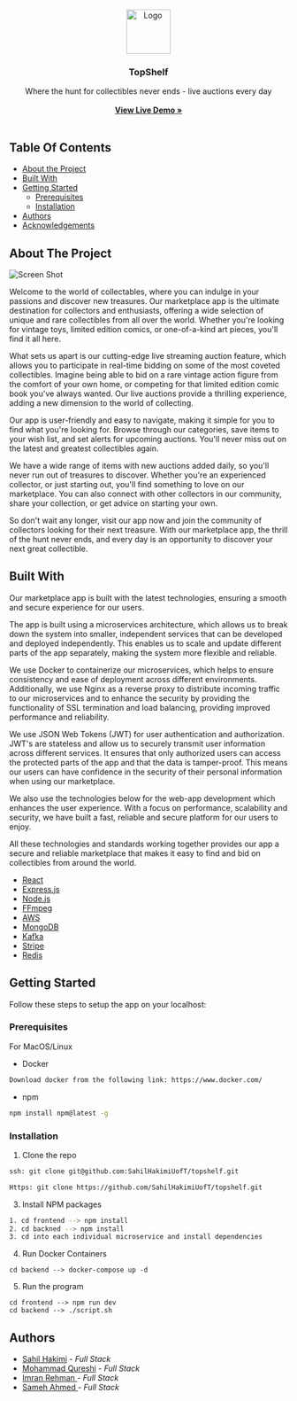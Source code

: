 <br/>
<p align="center">
  <a href="https://github.com/SahilHakimiUofT/topshelf">
    <img src="https://i.imgur.com/miQkA0C.png" alt="Logo" width="80" height="80">
  </a>

  <h3 align="center">TopShelf</h3>

  <p align="center">
    Where the hunt for collectibles never ends - live auctions every day
    <br/>
    <br/>
    <a href="https://top-shelf.tech/"><strong>View Live Demo »</strong></a>
    <br/>
    <br/>
  </p>
</p>



## Table Of Contents

* [About the Project](#about-the-project)
* [Built With](#built-with)
* [Getting Started](#getting-started)
  * [Prerequisites](#prerequisites)
  * [Installation](#installation)
* [Authors](#authors)
* [Acknowledgements](#acknowledgements)

## About The Project

![Screen Shot](https://i.imgur.com/W8twCp9.jpg)

Welcome to the world of collectables, where you can indulge in your passions and discover new treasures. Our marketplace app is the ultimate destination for collectors and enthusiasts, offering a wide selection of unique and rare collectibles from all over the world. Whether you're looking for vintage toys, limited edition comics, or one-of-a-kind art pieces, you'll find it all here.

What sets us apart is our cutting-edge live streaming auction feature, which allows you to participate in real-time bidding on some of the most coveted collectibles. Imagine being able to bid on a rare vintage action figure from the comfort of your own home, or competing for that limited edition comic book you've always wanted. Our live auctions provide a thrilling experience, adding a new dimension to the world of collecting.

Our app is user-friendly and easy to navigate, making it simple for you to find what you're looking for. Browse through our categories, save items to your wish list, and set alerts for upcoming auctions. You'll never miss out on the latest and greatest collectibles again.

We have a wide range of items with new auctions added daily, so you'll never run out of treasures to discover. Whether you're an experienced collector, or just starting out, you'll find something to love on our marketplace. You can also connect with other collectors in our community, share your collection, or get advice on starting your own.

So don't wait any longer, visit our app now and join the community of collectors looking for their next treasure. With our marketplace app, the thrill of the hunt never ends, and every day is an opportunity to discover your next great collectible.

## Built With

Our marketplace app is built with the latest technologies, ensuring a smooth and secure experience for our users.

The app is built using a microservices architecture, which allows us to break down the system into smaller, independent services that can be developed and deployed independently. This enables us to scale and update different parts of the app separately, making the system more flexible and reliable.

We use Docker to containerize our microservices, which helps to ensure consistency and ease of deployment across different environments. Additionally, we use Nginx as a reverse proxy to distribute incoming traffic to our microservices and to enhance the security by providing the functionality of SSL termination and load balancing, providing improved performance and reliability.

We use JSON Web Tokens (JWT) for user authentication and authorization. JWT's are stateless and allow us to securely transmit user information across different services. It ensures that only authorized users can access the protected parts of the app and that the data is tamper-proof. This means our users can have confidence in the security of their personal information when using our marketplace.

We also use the technologies below for the web-app development which enhances the user experience. With a focus on performance, scalability and security, we have built a fast, reliable and secure platform for our users to enjoy.

All these technologies and standards working together provides our app a secure and reliable marketplace that makes it easy to find and bid on collectibles from around the world.

* [React](https://github.com/SahilHakimiUofT/topshelf)
* [Express.js](https://github.com/SahilHakimiUofT/topshelf)
* [Node.js](https://github.com/SahilHakimiUofT/topshelf)
* [FFmpeg](https://github.com/SahilHakimiUofT/topshelf)
* [AWS](https://github.com/SahilHakimiUofT/topshelf)
* [MongoDB](https://github.com/SahilHakimiUofT/topshelf)
* [Kafka](https://github.com/SahilHakimiUofT/topshelf)
* [Stripe](https://github.com/SahilHakimiUofT/topshelf)
* [Redis](https://github.com/SahilHakimiUofT/topshelf)

## Getting Started

Follow these steps to setup the app on your localhost: 

### Prerequisites

For MacOS/Linux
* Docker

```sh
Download docker from the following link: https://www.docker.com/
```
* npm

```sh
npm install npm@latest -g
```

### Installation

1.  Clone the repo

```sh
ssh: git clone git@github.com:SahilHakimiUofT/topshelf.git

Https: git clone https://github.com/SahilHakimiUofT/topshelf.git
```

3. Install NPM packages

```sh
1. cd frontend --> npm install
2. cd backned --> npm install
3. cd into each individual microservice and install dependencies 
```
4. Run Docker Containers

```JS
cd backend --> docker-compose up -d
```

5. Run the program

```JS
cd frontend --> npm run dev
cd backend --> ./script.sh
```


## Authors

* [Sahil Hakimi](https://github.com/SahilHakimiUofT) - *Full Stack*
* [Mohammad Qureshi](https://github.com/ms-q-14) - *Full Stack*
* [Imran Rehman ](https://github.com/imranrehman-it) - *Full Stack*
* [Sameh Ahmed ](https://github.com/Sameh-A) - *Full Stack*

